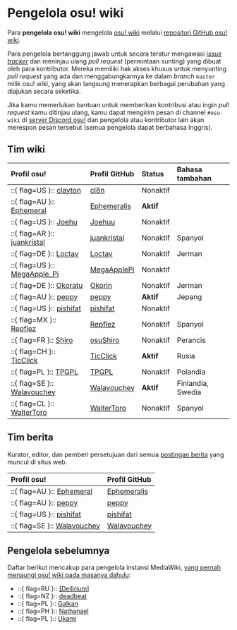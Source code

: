# Pengelola osu! wiki

Para **pengelola osu! wiki** mengelola [osu! wiki](/wiki/osu!_wiki) melalui [repositori GitHub osu! wiki](https://github.com/ppy/osu-wiki).

Para pengelola bertanggung jawab untuk secara teratur mengawasi [*issue tracker*](https://github.com/ppy/osu-wiki/issues) dan meninjau ulang *pull request* (permintaan sunting) yang dibuat oleh para kontributor. Mereka memiliki hak akses khusus untuk menyunting *pull request* yang ada dan menggabungkannya ke dalam *branch* `master` milik osu! wiki, yang akan langsung menerapkan berbagai perubahan yang diajukan secara seketika.

Jika kamu memerlukan bantuan untuk memberikan kontribusi atau ingin *pull request* kamu ditinjau ulang, kamu dapat mengirim pesan di channel `#osu-wiki` di [server Discord osu!](/wiki/Community/osu!_Discord_server) dan pengelola atau kontributor lain akan merespon pesan tersebut (semua pengelola dapat berbahasa Inggris).

## Tim wiki

| Profil osu! | Profil GitHub | Status | Bahasa tambahan |
| :-- | :-- | :-- | :-- |
| ::{ flag=US }:: [clayton](https://osu.ppy.sh/users/3666350) | [cl8n](https://github.com/cl8n) | Nonaktif |  |
| ::{ flag=AU }:: [Ephemeral](https://osu.ppy.sh/users/102335) | [Ephemeralis](https://github.com/Ephemeralis) | **Aktif** |  |
| ::{ flag=US }:: [Joehu](https://osu.ppy.sh/users/8549835) | [Joehuu](https://github.com/Joehuu) | Nonaktif |  |
| ::{ flag=AR }:: [juankristal](https://osu.ppy.sh/users/443656) | [juankristal](https://github.com/juankristal) | Nonaktif | Spanyol |
| ::{ flag=DE }:: [Loctav](https://osu.ppy.sh/users/71366) | [Loctav](https://github.com/Loctav) | Nonaktif | Jerman |
| ::{ flag=US }:: [MegaApple_Pi](https://osu.ppy.sh/users/2148208) | [MegaApplePi](https://github.com/MegaApplePi) | Nonaktif |  |
| ::{ flag=DE }:: [Okoratu](https://osu.ppy.sh/users/1623405) | [Okorin](https://github.com/Okorin) | Nonaktif | Jerman |
| ::{ flag=AU }:: [peppy](https://osu.ppy.sh/users/2) | [peppy](https://github.com/peppy) | **Aktif** | Jepang |
| ::{ flag=US }:: [pishifat](https://osu.ppy.sh/users/3178418) | [pishifat](https://github.com/pishifat) | Nonaktif |  |
| ::{ flag=MX }:: [Repflez](https://osu.ppy.sh/users/201392) | [Repflez](https://github.com/Repflez) | Nonaktif | Spanyol |
| ::{ flag=FR }:: [Shiro](https://osu.ppy.sh/users/113005) | [osuShiro](https://github.com/osuShiro) | Nonaktif | Perancis |
| ::{ flag=CH }:: [TicClick](https://osu.ppy.sh/users/672931) | [TicClick](https://github.com/TicClick) | **Aktif** | Rusia |
| ::{ flag=PL }:: [TPGPL](https://osu.ppy.sh/users/3944705) | [TPGPL](https://github.com/TPGPL) | Nonaktif | Polandia |
| ::{ flag=SE }:: [Walavouchey](https://osu.ppy.sh/users/5773079) | [Walavouchey](https://github.com/Walavouchey) | **Aktif** | Finlandia, Swedia |
| ::{ flag=CL }:: [WalterToro](https://osu.ppy.sh/users/5281416) | [WalterToro](https://github.com/WalterToro) | Nonaktif | Spanyol |

## Tim berita

Kurator, editor, dan pemberi persetujuan dari semua [postingan berita](https://osu.ppy.sh/home/news) yang muncul di situs web.

| Profil osu! | Profil GitHub |
| :-- | :-- |
| ::{ flag=AU }:: [Ephemeral](https://osu.ppy.sh/users/102335) | [Ephemeralis](https://github.com/Ephemeralis) |
| ::{ flag=AU }:: [peppy](https://osu.ppy.sh/users/2) | [peppy](https://github.com/peppy) |
| ::{ flag=US }:: [pishifat](https://osu.ppy.sh/users/3178418) | [pishifat](https://github.com/pishifat) |
| ::{ flag=SE }:: [Walavouchey](https://osu.ppy.sh/users/5773079) | [Walavouchey](https://github.com/Walavouchey) |

## Pengelola sebelumnya

Daftar berikut mencakup para pengelola instansi MediaWiki, [yang pernah menaungi osu! wiki pada masanya dahulu](/wiki/History_of_osu!/osu!_wiki):

- ::{ flag=RU }:: [\[Dellirium\]](https://osu.ppy.sh/users/519032)
- ::{ flag=NZ }:: [deadbeat](https://osu.ppy.sh/users/128370)
- ::{ flag=PL }:: [Galkan](https://osu.ppy.sh/users/169570)
- ::{ flag=PH }:: [Nathanael](https://osu.ppy.sh/users/2295078)
- ::{ flag=PL }:: [Ukami](https://osu.ppy.sh/users/820865)
